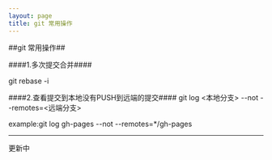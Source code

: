 ```yaml
---
layout: page
title: git 常用操作
---
```


##git 常用操作##

####1.多次提交合并####

git rebase -i

####2.查看提交到本地没有PUSH到远端的提交####
git log <本地分支> --not --remotes=<远端分支>

example:git log gh-pages --not --remotes=*/gh-pages

***
更新中





